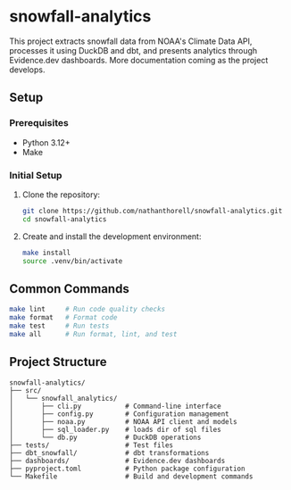 # snowfall-analytics

This project extracts snowfall data from NOAA's Climate Data API, processes it using DuckDB and dbt, and presents analytics through Evidence.dev dashboards.
More documentation coming as the project develops.

## Setup

### Prerequisites

- Python 3.12+
- Make

### Initial Setup

1. Clone the repository:

    ```bash
    git clone https://github.com/nathanthorell/snowfall-analytics.git
    cd snowfall-analytics
    ```

1. Create and install the development environment:

    ```bash
    make install
    source .venv/bin/activate
    ```

## Common Commands

```bash
make lint     # Run code quality checks
make format   # Format code
make test     # Run tests
make all      # Run format, lint, and test
```

## Project Structure

```text
snowfall-analytics/
├── src/
│   └── snowfall_analytics/
│       ├── cli.py           # Command-line interface
│       ├── config.py        # Configuration management
│       ├── noaa.py          # NOAA API client and models
│       ├── sql_loader.py    # loads dir of sql files
│       └── db.py            # DuckDB operations
├── tests/                   # Test files
├── dbt_snowfall/            # dbt transformations
├── dashboards/              # Evidence.dev dashboards
├── pyproject.toml           # Python package configuration
└── Makefile                 # Build and development commands
```

